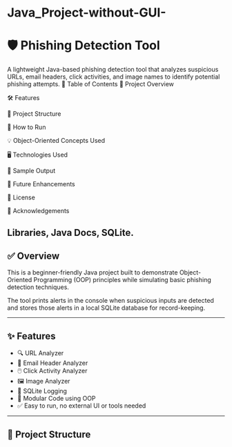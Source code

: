 # Java_Project-without-GUI-
# 🛡️ Phishing Detection Tool

A lightweight Java-based phishing detection tool that analyzes suspicious URLs, email headers, click activities, and image names to identify potential phishing attempts.
📑 Table of Contents
📌 Project Overview

🛠 Features

📂 Project Structure

🚀 How to Run

💡 Object-Oriented Concepts Used

🖥️ Technologies Used

📸 Sample Output

🔮 Future Enhancements

📝 License

🙌 Acknowledgements


Libraries, Java Docs, SQLite.
---

## ✅ Overview

This is a beginner-friendly Java project built to demonstrate Object-Oriented Programming (OOP) principles while simulating basic phishing detection techniques.

The tool prints alerts in the console when suspicious inputs are detected and stores those alerts in a local SQLite database for record-keeping.

---

## ✨ Features

- 🔍 URL Analyzer
- 📧 Email Header Analyzer
- 🖱️ Click Activity Analyzer
- 🖼️ Image Analyzer
- 💾 SQLite Logging
- 🧠 Modular Code using OOP
- ✅ Easy to run, no external UI or tools needed

---

## 📁 Project Structure

